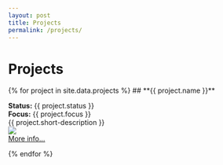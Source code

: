 ```yaml
---
layout: post
title: Projects
permalink: /projects/
---
```

<h1>Projects</h1>
{% for project in site.data.projects %}
## **{{ project.name }}**
  <p>
    <strong>Status:</strong> {{ project.status }}<br>
    <strong>Focus:</strong> {{ project.focus }}<br>
    {{ project.short-description }} <br>
    <a class="post-link" href="{{ project.url }}"><img src="{{ project.image-path }}" style="width: {{ project.image-width }}; height: {{ project.image-height }}"/></a><br>
    <a class="post-link" href="{{ project.url }}">More info...</a>
  </p>
{% endfor %}
